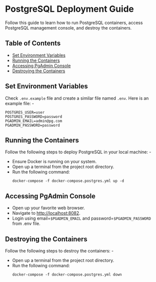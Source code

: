 # PostgreSQL Deployment Guide

Follow this guide to learn how to run PostgreSQL containers, access PostgreSQL management console, and destroy the containers.

## Table of Contents

- [Set Environment Variables](#set-environment-variables)
- [Running the Containers](#running-the-containers)
- [Accessing PgAdmin Console](#accessing-pgadmin-console)
- [Destroying the Containers](#destroying-the-containers)

## Set Environment Variables

Check `.env.example` file and create a similar file named `.env`.
Here is an example file: -
```
POSTGRES_USER=user
POSTGRES_PASSWORD=password
PGADMIN_EMAIL=admin@pg.com
PGADMIN_PASSWORD=password
```

## Running the Containers

Follow the following steps to deploy PostgreSQL in your local machine: -

- Ensure Docker is running on your system.
- Open up a terminal from the project root directory.
- Run the following command:
  ```
  docker-compose -f docker-compose.postgres.yml up -d
  ```

## Accessing PgAdmin Console

- Open up your favorite web browser.
- Navigate to [http://localhost:8082](http://localhost:8082).
- Login using email=`$PGADMIN_EMAIL` and password=`$PGADMIN_PASSWORD` from .env file.

## Destroying the Containers

Follow the following steps to destroy the containers: -

- Open up a terminal from the project root directory.
- Run the following command:
  ```
  docker-compose -f docker-compose.postgres.yml down
  ```
